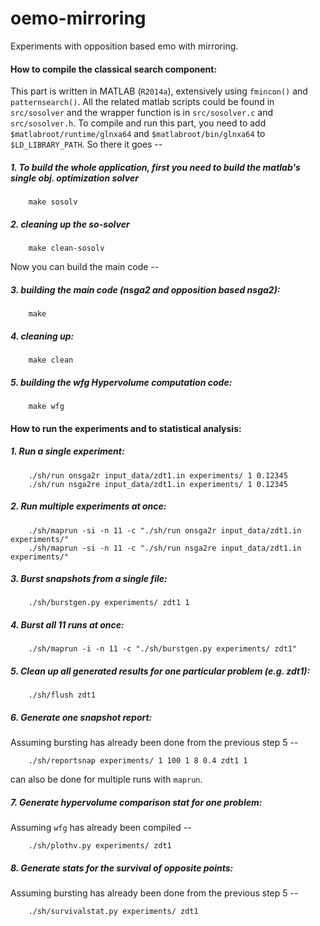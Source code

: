 oemo-mirroring
==============

Experiments with opposition based emo with mirroring.

#### How to compile the classical search component:
This part is written in MATLAB (`R2014a`), extensively using `fmincon()` and `patternsearch()`. All the related matlab scripts could be found in `src/sosolver` and the wrapper function is in `src/sosolver.c` and `src/sosolver.h`. To compile and run this part, you need to add `$matlabroot/runtime/glnxa64` and `$matlabroot/bin/glnxa64` to `$LD_LIBRARY_PATH`. So there it goes -- 

##### 1. To build the whole application, first you need to build the matlab's single obj. optimization solver
```shell
	make sosolv
```

##### 2. cleaning up the so-solver
```shell
	make clean-sosolv
```

Now you can build the main code --


##### 3. building the main code (nsga2 and opposition based nsga2):
```shell
	make
```

##### 4. cleaning up:
```shell
	make clean
```

##### 5. building the wfg Hypervolume computation code:
```shell
	make wfg
``` 


#### How to run the experiments and to statistical analysis:

##### 1. Run a single experiment:
```shell
	./sh/run onsga2r input_data/zdt1.in experiments/ 1 0.12345
	./sh/run nsga2re input_data/zdt1.in experiments/ 1 0.12345
```

##### 2. Run multiple experiments at once:
```shell
	./sh/maprun -si -n 11 -c "./sh/run onsga2r input_data/zdt1.in experiments/"
	./sh/maprun -si -n 11 -c "./sh/run nsga2re input_data/zdt1.in experiments/"
```

##### 3. Burst snapshots from a single file:
```shell
	./sh/burstgen.py experiments/ zdt1 1
```
	
##### 4. Burst all 11 runs at once:
```shell
	./sh/maprun -i -n 11 -c "./sh/burstgen.py experiments/ zdt1"
```

##### 5. Clean up all generated results for one particular problem (e.g. zdt1):
```shell
	./sh/flush zdt1
```

##### 6. Generate one snapshot report:

Assuming bursting has already been done from the previous step 5 --
```shell
	./sh/reportsnap experiments/ 1 100 1 8 0.4 zdt1 1
```
can also be done for multiple runs with `maprun`.

##### 7. Generate hypervolume comparison stat for one problem:

Assuming `wfg` has already been compiled --
```shell
	./sh/plothv.py experiments/ zdt1
```

##### 8. Generate stats for the survival of opposite points:

Assuming bursting has already been done from the previous step 5 --
```shell
	./sh/survivalstat.py experiments/ zdt1
```
